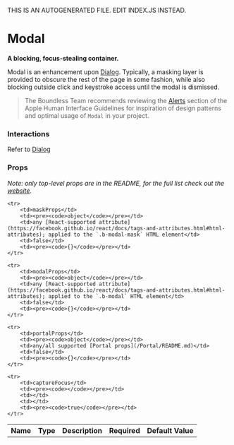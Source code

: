 THIS IS AN AUTOGENERATED FILE. EDIT INDEX.JS INSTEAD.

# Modal
__A blocking, focus-stealing container.__

Modal is an enhancement upon [Dialog](https://github.com/bibliotech/uikit/blob/master/packages/boundless-dialog/README.md). Typically, a masking layer is provided to obscure the rest of the page in some fashion, while also blocking outside click and keystroke access until the modal is dismissed.

> The Boundless Team recommends reviewing the [Alerts](https://developer.apple.com/library/mac/documentation/UserExperience/Conceptual/OSXHIGuidelines/WindowAlerts.html#//apple_ref/doc/uid/20000957-CH44-SW1) section of the Apple Human Interface Guidelines for inspiration of design patterns and optimal usage of `Modal` in your project.

### Interactions

Refer to [Dialog](https://github.com/bibliotech/uikit/blob/master/packages/boundless-dialog/README.md)

### Props

_Note: only top-level props are in the README, for the full list check out the [website](http://boundless.js.org/Modal#props)._

<table>
    <tr>
        <th>Name</th>
        <th>Type</th>
        <th>Description</th>
        <th>Required</th>
        <th>Default Value</th>
    </tr>
    
    <tr>
        <td>maskProps</td>
        <td><pre><code>object</code></pre></td>
        <td>any [React-supported attribute](https://facebook.github.io/react/docs/tags-and-attributes.html#html-attributes); applied to the `.b-modal-mask` HTML element</td>
        <td>false</td>
        <td><pre><code>{}</code></pre></td>
    </tr>
    
    <tr>
        <td>modalProps</td>
        <td><pre><code>object</code></pre></td>
        <td>any [React-supported attribute](https://facebook.github.io/react/docs/tags-and-attributes.html#html-attributes); applied to the `.b-modal` HTML element</td>
        <td>false</td>
        <td><pre><code>{}</code></pre></td>
    </tr>
    
    <tr>
        <td>portalProps</td>
        <td><pre><code>object</code></pre></td>
        <td>any/all supported [Portal props](/Portal/README.md)</td>
        <td>false</td>
        <td><pre><code>{}</code></pre></td>
    </tr>
    
    <tr>
        <td>captureFocus</td>
        <td><pre><code></code></pre></td>
        <td></td>
        <td></td>
        <td><pre><code>true</code></pre></td>
    </tr>
    
</table>
